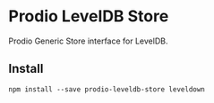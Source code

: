 Prodio LevelDB Store
====================

Prodio Generic Store interface for LevelDB.

Install
-------

```
npm install --save prodio-leveldb-store leveldown
```

